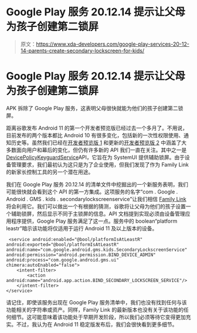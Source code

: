 # Google Play 服务 20.12.14 提示让父母为孩子创建第二锁屏

> 原文：<https://www.xda-developers.com/google-play-services-20-12-14-parents-create-secondary-lockscreen-for-kids/>

# Google Play 服务 20.12.14 提示让父母为孩子创建第二锁屏

APK 拆除了 Google Play 服务，这表明父母很快就能为他们的孩子创建第二锁屏。

距离谷歌发布 Android 11 的第一个开发者预览版已经过去一个多月了。不用说，目前发布的两个版本都比 Android 10 有很多变化，包括新的一次性权限使用、通知历史等。虽然我们已经在[开发者预览版 1](https://www.xda-developers.com/android-11-developer-preview-changes/) 和更新的[开发者预览版 2](https://www.xda-developers.com/android-11-developer-preview-2-changes/) 中涵盖了大多数面向用户和幕后的变化，但仍有许多新的 API 我们一直在关注。其中之一是[DevicePolicyKeyguardService](https://developer.android.com/reference/android/app/admin/DevicePolicyKeyguardService.html)API，它旨在为 SystemUI 提供辅助锁屏。由于设备管理要求，我们最初认为这只是为了企业使用，但我们发现了作为 Family Link 的新家长控制工具的另一个潜在用途。

我们在 Google Play 服务 20.12.14 的清单文件中挖掘出的一个新服务表明，我们可能很快就会看到这个 API 的第一方集成。这项服务的名字“com . Google . Android . GMS . kids . secondarylockscreenservice”让我们相信 [Family Link](https://www.xda-developers.com/digital-wellbeing-integration-family-link-parental-controls/) 将会利用它。我们可以做出一个有根据的猜测，谷歌将让父母为他们的孩子设置一个辅助锁屏，然后显示不同于主锁屏的信息。API 文档提到实现必须由设备管理应用程序提供，Google Play 服务满足了这一点。服务中的 boolean“platform leastr”暗示该功能将仅适用于运行 Android 11 及以上版本的设备。

```
 <service android:enabled="@bool/platformIsAtLeastR" android:exported="@bool/platformIsAtLeastR" android:name="com.google.android.gms.kids.SecondaryLockscreenService" android:permission="android.permission.BIND_DEVICE_ADMIN" android:process="com.google.android.gms.ui" chimera:autoEnabled="false">
    <intent-filter>
        <action android:name="android.app.action.BIND_SECONDARY_LOCKSCREEN_SERVICE"/>
    </intent-filter>
</service> 
```

请记住，即使该服务出现在 Google Play 服务清单中，我们也没有找到任何与该功能相关的字符串或资产。同样，Family Link 的最新版本也没有关于该功能的任何细节。这可能意味着该功能处于早期开发阶段，所以我们必须等待它变得更加充实。不过，我认为在 Android 11 稳定版发布后，我们会很快看到更多细节。